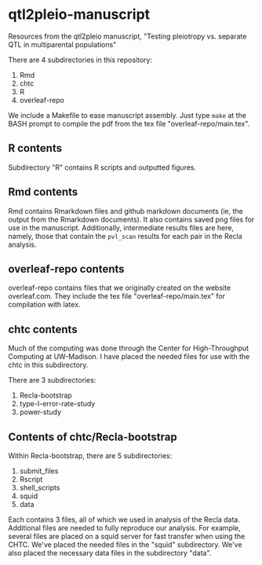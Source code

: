 # qtl2pleio-manuscript
Resources from the qtl2pleio manuscript, "Testing pleiotropy vs. separate QTL in multiparental populations"


There are 4 subdirectories in this repository:

1. Rmd  
2. chtc  
3. R  
4. overleaf-repo

We include a Makefile to ease manuscript assembly. Just type `make` at the BASH prompt to compile the pdf from the tex file "overleaf-repo/main.tex".




## R contents

Subdirectory "R" contains R scripts and outputted figures.




## Rmd contents

Rmd contains Rmarkdown files and github markdown documents (ie, the output from the Rmarkdown documents). It also contains saved png files for use in the manuscript. Additionally, intermediate results files are here, namely, those that contain the `pvl_scan` results for each pair in the Recla analysis. 

## overleaf-repo contents

overleaf-repo contains files that we originally created on the website overleaf.com. They include the tex file "overleaf-repo/main.tex" for compilation with latex.


## chtc contents

Much of the computing was done through the Center for High-Throughput Computing at UW-Madison. I have placed the needed files for use with the chtc in this subdirectory. 

There are 3 subdirectories:

1. Recla-bootstrap
2. type-I-error-rate-study
3. power-study


## Contents of chtc/Recla-bootstrap

Within Recla-bootstrap, there are 5 subdirectories: 

1. submit_files  
2. Rscript  
3. shell_scripts  
4. squid
5. data

Each contains 3 files, all of which we used in analysis of the Recla data. Additional files are needed to fully reproduce our analysis. For example, several files are placed on a squid server for fast transfer when using the CHTC. We've placed the needed files in the "squid" subdirectory. We've also placed the necessary data files in the subdirectory "data".

